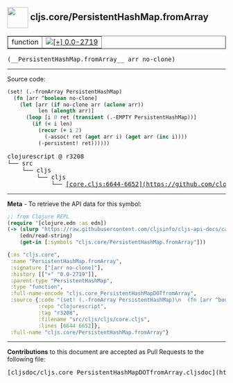 ## <img width="48px" valign="middle" src="http://i.imgur.com/Hi20huC.png"> cljs.core/PersistentHashMap.fromArray

 <table border="1">
<tr>

<td>function</td>
<td><a href="https://github.com/cljsinfo/cljs-api-docs/tree/0.0-2719"><img valign="middle" alt="[+] 0.0-2719" src="https://img.shields.io/badge/+-0.0--2719-lightgrey.svg"></a> </td>
</tr>
</table>

 <samp>
(__PersistentHashMap.fromArray__ arr no-clone)<br>
</samp>

---





Source code:

```clj
(set! (.-fromArray PersistentHashMap)
  (fn [arr ^boolean no-clone]
    (let [arr (if no-clone arr (aclone arr))
          len (alength arr)]
      (loop [i 0 ret (transient (.-EMPTY PersistentHashMap))]
        (if (< i len)
          (recur (+ i 2)
            (-assoc! ret (aget arr i) (aget arr (inc i))))
          (-persistent! ret))))))
```

 <pre>
clojurescript @ r3208
└── src
    └── cljs
        └── cljs
            └── <ins>[core.cljs:6644-6652](https://github.com/clojure/clojurescript/blob/r3208/src/cljs/cljs/core.cljs#L6644-L6652)</ins>
</pre>


---

__Meta__ - To retrieve the API data for this symbol:

```clj
;; from Clojure REPL
(require '[clojure.edn :as edn])
(-> (slurp "https://raw.githubusercontent.com/cljsinfo/cljs-api-docs/catalog/cljs-api.edn")
    (edn/read-string)
    (get-in [:symbols "cljs.core/PersistentHashMap.fromArray"]))
```

```clj
{:ns "cljs.core",
 :name "PersistentHashMap.fromArray",
 :signature ["[arr no-clone]"],
 :history [["+" "0.0-2719"]],
 :parent-type "PersistentHashMap",
 :type "function",
 :full-name-encode "cljs.core_PersistentHashMapDOTfromArray",
 :source {:code "(set! (.-fromArray PersistentHashMap)\n  (fn [arr ^boolean no-clone]\n    (let [arr (if no-clone arr (aclone arr))\n          len (alength arr)]\n      (loop [i 0 ret (transient (.-EMPTY PersistentHashMap))]\n        (if (< i len)\n          (recur (+ i 2)\n            (-assoc! ret (aget arr i) (aget arr (inc i))))\n          (-persistent! ret))))))",
          :repo "clojurescript",
          :tag "r3208",
          :filename "src/cljs/cljs/core.cljs",
          :lines [6644 6652]},
 :full-name "cljs.core/PersistentHashMap.fromArray"}

```

---

__Contributions__ to this document are accepted as Pull Requests to the following file:

 <pre>
[cljsdoc/cljs.core_PersistentHashMapDOTfromArray.cljsdoc](https://github.com/cljsinfo/cljs-api-docs/blob/master/cljsdoc/cljs.core_PersistentHashMapDOTfromArray.cljsdoc)
</pre>

